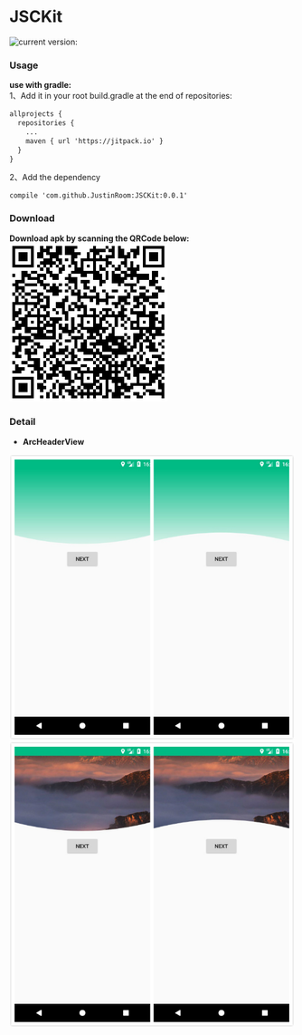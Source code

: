 # JSCKit
![current version:](https://jitpack.io/v/JustinRoom/JSCKit.svg)
### Usage
**use with gradle:**  
1、Add it in your root build.gradle at the end of repositories:
```
allprojects {
  repositories {
    ...
    maven { url 'https://jitpack.io' }
  }
}
```
2、Add the dependency
```
compile 'com.github.JustinRoom:JSCKit:0.0.1'
```

### Download
**Download apk by scanning the QRCode below:**  
![JSCKitDemo.apk](/capture/apk_qr_code.png)

### Detail
+ **ArcHeaderView**

![](/capture/LGradientArcHeaderView.jpg)
![](/capture/PictureArcHeaderView.jpg)
